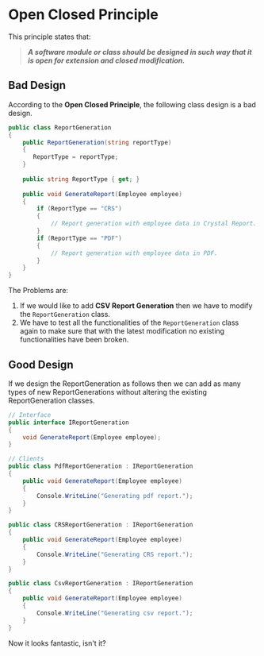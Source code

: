 # Open Closed Principle
This principle states that:

>***A software module or class should be designed in such way that it is open for extension and closed modification.***

## Bad Design
According to the **Open Closed Principle**, the following class design is a bad design.

```C#
public class ReportGeneration
{
    public ReportGeneration(string reportType) 
    {
       ReportType = reportType;
    }
    
    public string ReportType { get; }
    
    public void GenerateReport(Employee employee)
    {
        if (ReportType == "CRS")
        {
            // Report generation with employee data in Crystal Report.
        }
        if (ReportType == "PDF")
        {
            // Report generation with employee data in PDF.
        }
    }
}
```

The Problems are:
  1. If we would like to add **CSV Report Generation** then we have to modify the `ReportGeneration` class.
  2. We have to test all the functionalities of the `ReportGeneration` class again to make sure that with the latest modification no existing functionalities have been broken.

## Good Design
If we design the ReportGeneration as follows then we can add as many types of new ReportGenerations without altering the existing ReportGeneration classes.

```C#
// Interface
public interface IReportGeneration
{
    void GenerateReport(Employee employee);
}

// Clients
public class PdfReportGeneration : IReportGeneration
{
    public void GenerateReport(Employee employee)
    {
        Console.WriteLine("Generating pdf report.");
    }
}

public class CRSReportGeneration : IReportGeneration
{
    public void GenerateReport(Employee employee)
    {
        Console.WriteLine("Generating CRS report.");
    }
}

public class CsvReportGeneration : IReportGeneration
{
    public void GenerateReport(Employee employee)
    {
        Console.WriteLine("Generating csv report.");
    }
}
```
Now it looks fantastic, isn't it?
